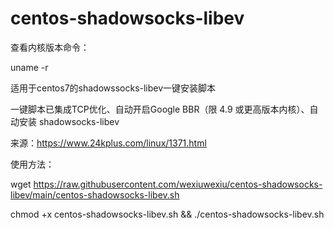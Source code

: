 # centos-shadowsocks-libev

查看内核版本命令：

uname -r

适用于centos7的shadowssocks-libev一键安装脚本

一键脚本已集成TCP优化、自动开启Google BBR（限 4.9 或更高版本内核）、自动安装 shadowsocks-libev

来源：https://www.24kplus.com/linux/1371.html

使用方法：

wget https://raw.githubusercontent.com/wexiuwexiu/centos-shadowsocks-libev/main/centos-shadowsocks-libev.sh

chmod +x centos-shadowsocks-libev.sh && ./centos-shadowsocks-libev.sh
